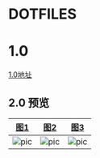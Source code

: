 # DOTFILES

# 1.0
[1.0地址](https://github.com/npchitman/dotfiles/tree/1.0)

## 2.0 预览
|[图1](https://github.com/npchitman/dotfiles/blob/master/.myprofile/screenshots/screenshot_1.png?raw=true)|[图2](https://github.com/npchitman/dotfiles/blob/master/.myprofile/screenshots/screenshot_2.png?raw=true)| [图3](https://github.com/npchitman/dotfiles/blob/master/.myprofile/screenshots/screenshot_3.png?raw=true)|
|-------|----|---|
|![pic](https://github.com/npchitman/dotfiles/blob/2.0/.myprofile/screenshots/screenshot_1.png?raw=true)| ![pic](https://github.com/npchitman/dotfiles/blob/2.0/.myprofile/screenshots/screenshot_2.png?raw=true)| ![pic](https://github.com/npchitman/dotfiles/blob/2.0/.myprofile/screenshots/screenshot_3.png?raw=true)|
